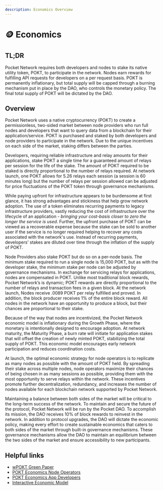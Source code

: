 ```yaml
---
description: Economics Overview
---
```


# 🪙 Economics

## TL;DR

Pocket Network requires both developers and nodes to stake its native utility token, POKT, to participate in the network. Nodes earn rewards for fulfilling API requests for developers on a per request basis. POKT is permanently inflationary, but total supply will be capped through a burning mechanism put in place by the DAO, who controls the monetary policy. The final total supply of POKT will be dictated by the DAO.

## Overview

Pocket Network uses a native cryptocurrency \(POKT\) to create a permissionless, two-sided market between node providers who run full nodes and developers that want to query data from a blockchain for their application/service. POKT is purchased and staked by both developers and node providers to participate in the network. Due to the unique incentives on each side of the market, staking differs between the parties.

Developers, requiring reliable infrastructure and relay amounts for their applications, stake POKT a single time for a guaranteed amount of relays per session for the life of the stake. The amount of POKT required to be staked is directly proportional to the number of relays required. At network launch, one POKT allows for 5.26 relays each session \(a session is 60 minutes long\) but the number of relays per session allowed can be adjusted for price fluctuations of the POKT token through governance mechanisms.

While paying upfront for infrastructure appears to be burdensome at first glance, it has strong advantages and stickiness that help grow network adoption. The use of a token eliminates recurring payments to legacy infrastructure providers, vastly reducing the cost of infrastructure over the lifecycle of an application - _bringing your cost-basis closer to zero the longer the service is used_. Further, the upfront purchase of POKT can be viewed as a recoverable expense because the stake can be sold to another user if the service is no longer required helping to recover any costs associated with the network's use. Instead of recurring payments, developers’ stakes are diluted over time through the inflation of the supply of POKT. 

Node Providers also stake POKT but do so on a per-node basis. The minimum stake required to run a single node is 15,000 POKT, but as with the developer stake, the minimum stake per node can be adjusted by governance mechanisms. In exchange for servicing relays for applications, nodes are compensated in POKT. Unlike most traditional block rewards, Pocket Network’s is dynamic; POKT rewards are directly proportional to the number of relays and transaction fees in a given block. At the network launch, Nodes receive .0089 POKT per relay fulfilled and proved. In addition, the block producer receives 1% of the entire block reward. All nodes in the network have an opportunity to produce a block, but their chances are proportional to their stake.

Because of the way that nodes are incentivized, the Pocket Network economic model is inflationary during the Growth Phase, where the monetary is intentionally designed to encourage adoption. At network maturity, the Maturity Phase, a burn rate will initiate for application stakes that will offset the creation of newly minted POKT, stabilizing the total supply of POKT. This economic model encourages early network participation and reduces coordination costs.

At launch, the optimal economic strategy for node operators is to replicate as many nodes as possible with the amount of POKT held. By spreading their stake across multiple nodes, node operators maximize their chances of being chosen in as many sessions as possible, providing them with the most opportunity to serve relays within the network. These incentives promote further decentralization, redundancy, and increases the number of nodes available for each blockchain network supported by Pocket Network.

Maintaining a balance between both sides of the market will be critical to the long-term success of the network. To maintain and secure the future of the protocol, Pocket Network will be run by the Pocket DAO. To accomplish its mission, the DAO receives 10% of block rewards to reinvest in the network. In addition to protocol upgrades, the DAO will dictate the economic policy, making every effort to create sustainable economics that caters to both sides of the market through built-in governance mechanisms. These governance mechanisms allow the DAO to maintain an equilibrium between the two sides of the market and ensure accessibility to new participants.

## Helpful links

* [wPOKT Green Paper](https://forum.pokt.network/t/wpokt-green-paper/400)
* [POKT Economics Node Operators](https://medium.com/pocket-network/pocket-economics-for-node-runners-4f812cc0c18d)
* [POKT Economics App Developers](https://medium.com/pocket-network/pocket-economics-for-app-developers-487a6ce290c2)
* [Interactive Economic Model](https://www.pokt.network/economic-model/)



